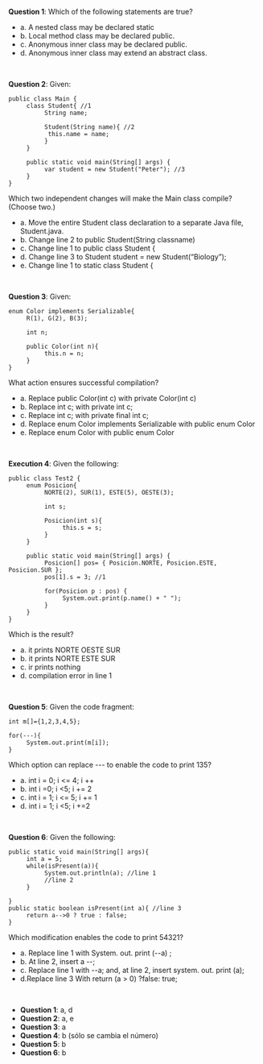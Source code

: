 **Question 1**: Which of the following statements are true?

- a. A nested class may be declared static
- b. Local method class may be declared public.
- c. Anonymous inner class may be declared public.
- d. Anonymous inner class may extend an abstract class.

<br>

**Question 2**: Given:

```
public class Main {
     class Student{ //1
          String name;

          Student(String name){ //2
           this.name = name;
          }
     }

     public static void main(String[] args) {
          var student = new Student("Peter"); //3
     }
}
```

Which two independent changes will make the Main class compile? (Choose two.)

- a. Move the entire Student class declaration to a separate Java file, Student.java.
- b. Change line 2 to public Student(String classname)
- c. Change line 1 to public class Student {
- d. Change line 3 to Student student = new Student(“Biology”);
- e. Change line 1 to static class Student {

<br>

**Question 3**: Given:

```
enum Color implements Serializable{
     R(1), G(2), B(3);

     int n;

     public Color(int n){
          this.n = n;
     }
}
```

What action ensures successful compilation?

- a. Replace public Color(int c) with private Color(int c)
- b. Replace int c; with private int c;
- c. Replace int c; with private final int c;
- d. Replace enum Color implements Serializable with public enum Color
- e. Replace enum Color with public enum Color

<br>

**Execution 4**: Given the following:

```
public class Test2 {
     enum Posicion{
          NORTE(2), SUR(1), ESTE(5), OESTE(3);

          int s;

          Posicion(int s){
               this.s = s;
          }
     }

     public static void main(String[] args) {
          Posicion[] pos= { Posicion.NORTE, Posicion.ESTE, Posicion.SUR };
          pos[1].s = 3; //1

          for(Posicion p : pos) {
               System.out.print(p.name() + " ");
          }
     }
}
```

Which is the result?

- a. it prints NORTE OESTE SUR
- b. it prints NORTE ESTE SUR
- c. ir prints nothing
- d. compilation error in line 1

<br>

**Question 5**: Given the code fragment:

```
int m[]={1,2,3,4,5};

for(---){
     System.out.print(m[i]);
}
```

Which option can replace --- to enable the code to print 135?

- a. int i = 0; i <= 4; i ++
- b. int i =0; i <5; i += 2
- c. int i = 1; i <= 5; i += 1
- d. int i = 1; i <5; i +=2

<br>

**Question 6**: Given the following:

```
public static void main(String[] args){
     int a = 5;
     while(isPresent(a)){
          System.out.println(a); //line 1
          //line 2
     }

}
public static boolean isPresent(int a){ //line 3
     return a-->0 ? true : false;
}
```

Which modification enables the code to print 54321?

- a. Replace line 1 with System. out. print (--a) ;
- b. At line 2, insert a --;
- c. Replace line 1 with --a; and, at line 2, insert system. out. print (a);
- d.Replace line 3 With return (a > 0) ?false: true;

<br>

- **Question 1**: a, d
- **Question 2**: a, e
- **Question 3**: a
- **Question 4**: b (sólo se cambia el número)
- **Question 5**: b
- **Question 6**: b
